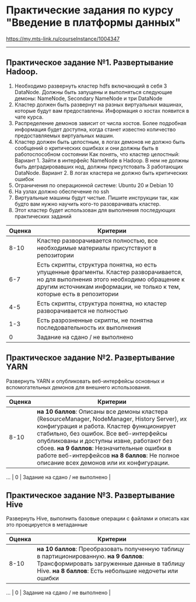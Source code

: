 # Практические задания по курсу "Введение в платформы данных"

https://my.mts-link.ru/courseInstance/1004347

---



## Практическое задание №1. Развертывание Hadoop.

1. Необходимо развернуть кластер hdfs включающий в себя 3 DataNode. Должны быть запущены и выполняться следующие демоны: NameNode, Secondary NameNode и три DataNode
2. Кластер должен быть развернут на разных виртуальных машинах, которые будут вам предоставлены. Информация о хостах появится в чате курса.
3. Распределение демонов зависит от числа хостов. Более подробная информация будет доступна, когда станет известно количество предоставляемых виртуальных машин.
4. Кластер должен быть целостным, в логах демонов не должно быть сообщений о критических ошибках и они должны быть в работоспособном состоянии
Как понять, что кластер целостный:
Вариант 1. Зайти в интерфейс NameNode в Hadoop. В нем не должны быть деградировавших нод, должны присутстовать 3 работающих DataNode.
Вариант 2. В логах кластера не должно быть критических ошибок
5. Ограничения по операционной системе: Ubuntu 20 и Debian 10
6. На узлах должно обеспечение по ssh
7. Виртуальные машины будут чистые. Пишите инструкции так, как будто вам нужно научить кого-то разоврачивать кластер.
8. Этот кластер будет использован для выполнения последующих практических заданий


| Оценка | Критерии |
|---|---|
| 8-10 | Кластер разворачивается полностью, все необходимые материалы присутствуют в репозитории |
| 6-7 | Есть скрипты, структура понятна, но есть упущенные фрагменты. Кластер разворачивается, но для выполнения этого необходимо обращение к другим источникам информации, не только к тем, которые есть в репозитории |
| 4-5 | Есть скрипты, структура понятна, но кластер разворачивается не полностью |
| 1-3 | Есть разрозненные скрипты, не понятна последовательность их выполнения |
| 0 | Задание на сдано / не выполнено |


## Практическое задание №2. Развертывание YARN

Развернуть YARN и опубликовать веб-интерфейсы основных и вспомогательных демонов для внешнего использования.

| Оценка | Критерии |
|---|---|
| 8-10 | **на 10 баллов**: Описаны все демоны кластера (ResourceManager, NodeManager, History Server), их конфигурация и работа. Кластер функционирует стабильно, без ошибок. Все веб-интерфейсы опубликованы и доступны извне, работают без сбоев. **на 9 баллов**: Незначительные ошибки в работе веб-интерфейсов **на 8 баллов**: Не полное описание всех демонов или их конфигурации. |
...
| 0 | Задание на сдано / не выполнено |

## Практическое задание №3. Развертывание Hive

Развернуть Hive, выполнить базовые операции с файлами и описать как это проецируется в метаданные

| Оценка | Критерии |
|---|---|
| 8-10 | **на 10 баллов**: Преобразовать полученную таблицу в партиционированную. **на 9 баллов**: Трансформировать загруженные данные в таблицу Hive. **на 8 баллов**: Есть небольшие недочеты или ошибки |
...
| 0 | Задание на сдано / не выполнено |
